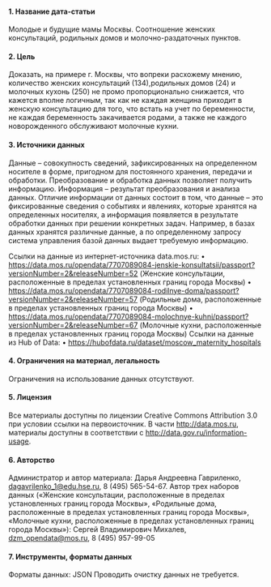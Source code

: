 #### 1. Название дата-статьи
Молодые и будущие мамы Москвы. Соотношение женских консультаций, родильных домов и молочно-раздаточных пунктов.
#### 2. Цель
Доказать, на примере г. Москвы, что вопреки расхожему мнению, количество женских консультаций (134),родильных домов (24) и молочных кухонь (250) не промо пропорционально снижается, что кажется вполне логичным, так как не каждая женщина приходит в женскую консультацию для того, что встать на учет по беременности, не каждая беременность закачивается родами, а также не каждого новорожденного обслуживают молочные кухни.
#### 3. Источники данных
Данные – совокупность сведений, зафиксированных на определенном носителе в форме, пригодном для постоянного хранения, передачи и обработки. Преобразование и обработка данных позволяет получить информацию.
Информация – результат преобразования и анализа данных. Отличие информации от данных состоит в том, что данные – это фиксированные сведения о событиях и явлениях, которые хранятся на определенных носителях, а информация появляется в результате обработки данных при решении конкретных задач. Например, в базах данных хранятся различные данные, а по определенному запросу система управления базой данных выдает требуемую информацию.

Ссылки на данные из интернет-источника data.mos.ru:
•	https://data.mos.ru/opendata/7707089084-jenskie-konsultatsii/passport?versionNumber=2&releaseNumber=52 (Женские консультации, расположенные в пределах установленных границ города Москвы)
•	https://data.mos.ru/opendata/7707089084-rodilnye-doma/passport?versionNumber=2&releaseNumber=57 (Родильные дома, расположенные в пределах установленных границ города Москвы)
•	https://data.mos.ru/opendata/7707089084-molochnye-kuhni/passport?versionNumber=2&releaseNumber=67 (Молочные кухни, расположенные в пределах установленных границ города Москвы)
Ссылки на данные из Hub of Data:
•	https://hubofdata.ru/dataset/moscow_maternity_hospitals
#### 4. Ограничения на материал, легальность
Ограничения на использование данных отсутствуют.
#### 5. Лицензия
Все материалы доступны по лицензии Creative Commons Attribution 3.0 при условии ссылки на первоисточник. В части http://data.mos.ru, материалы доступны в соответствии с http://data.gov.ru/information-usage.
#### 6. Авторство
Администратор и автор материала: Дарья Андреевна Гавриленко, dagavrilenko_1@edu.hse.ru, 8 (495) 565-54-67.
Автор трех наборов данных («Женские консультации, расположенные в пределах установленных границ города Москвы», «Родильные дома, расположенные в пределах установленных границ города Москвы», «Молочные кухни, расположенные в пределах установленных границ города Москвы»): Сергей Владимирович Михалев, dzm_opendata@mos.ru, 8 (495) 957-99-05
#### 7. Инструменты, форматы данных
Форматы данных: JSON
Проводить очистку данных не требуется.
